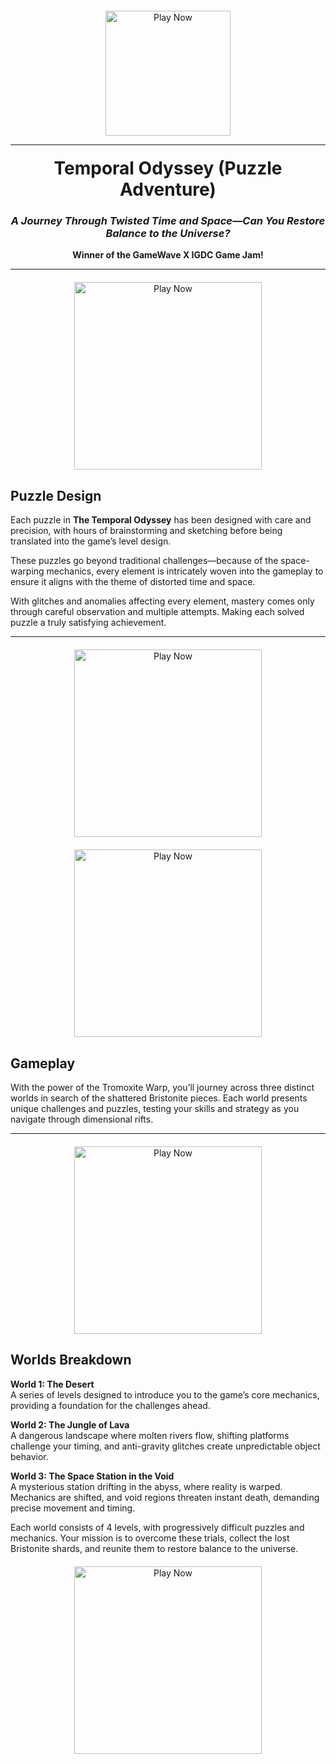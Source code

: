 <!-- Big Play Button -->
<div style="text-align: center; margin-top: 20px;">
  <a href="https://temporal-odyssey-build.vercel.app/" target="_blank">
    <img src="https://github.com/user-attachments/assets/7749d834-d63e-4534-88d4-ea6b86844a2a" alt="Play Now" style="width:200px;">
  </a>
</div>
<hr>
<!-- Main Header & Subtitle -->
<h1 style="text-align: center; margin-top: 20px;">Temporal Odyssey (Puzzle Adventure)</h1>
<h3 style="text-align: center; font-style: italic;">A Journey Through Twisted Time and Space—Can You Restore Balance to the Universe?</h3>
<p style="text-align: center; font-weight: bold;">Winner of the GameWave X IGDC Game Jam!</p>

<hr>

<div style="text-align: center; margin-top: 20px;">
  <a href="https://link-to-your-game.com" target="_blank">
    <img src="https://img.itch.zone/aW1hZ2UvMzA5MDg4MS8xODQ4MzMyMi5qcGc=/347x500/XorTdI.jpg" alt="Play Now" style="width:300px;">
  </a>
</div>


<!-- Puzzle Design Section -->
## Puzzle Design

Each puzzle in **The Temporal Odyssey** has been designed with care and precision, with hours of brainstorming and sketching before being translated into the game’s level design.

These puzzles go beyond traditional challenges—because of the space-warping mechanics, every element is intricately woven into the gameplay to ensure it aligns with the theme of distorted time and space.

With glitches and anomalies affecting every element, mastery comes only through careful observation and multiple attempts. Making each solved puzzle a truly satisfying achievement.

<hr>

<div style="text-align: center; margin-top: 20px;">
  <a href="https://link-to-your-game.com" target="_blank">
    <img src="https://img.itch.zone/aW1hZ2UvMzA5MDg4MS8xODQ4MzMyNC5qcGc=/347x500/QsYfyq.jpg" alt="Play Now" style="width:300px;">
  </a>
</div>
<div style="text-align: center; margin-top: 20px;">
  <a href="https://link-to-your-game.com" target="_blank">
    <img src="https://img.itch.zone/aW1hZ2UvMzA5MDg4MS8xODQ4MzMyMC5qcGc=/347x500/8%2FBcLU.jpg" alt="Play Now" style="width:300px;">
  </a>
</div>

<!-- Gameplay Section -->
## Gameplay

With the power of the Tromoxite Warp, you’ll journey across three distinct worlds in search of the shattered Bristonite pieces. Each world presents unique challenges and puzzles, testing your skills and strategy as you navigate through dimensional rifts.

<hr>

<div style="text-align: center; margin-top: 20px;">
  <a href="https://link-to-your-game.com" target="_blank">
    <img src="https://img.itch.zone/aW1hZ2UvMzA5MDg4MS8xODQ4MzMxOS5qcGc=/347x500/CG%2BYGf.jpg" alt="Play Now" style="width:300px;">
  </a>
</div>

<!-- Worlds Breakdown -->
## Worlds Breakdown

**World 1: The Desert**  
A series of levels designed to introduce you to the game’s core mechanics, providing a foundation for the challenges ahead.

**World 2: The Jungle of Lava**  
A dangerous landscape where molten rivers flow, shifting platforms challenge your timing, and anti-gravity glitches create unpredictable object behavior.

**World 3: The Space Station in the Void**  
A mysterious station drifting in the abyss, where reality is warped. Mechanics are shifted, and void regions threaten instant death, demanding precise movement and timing.

Each world consists of 4 levels, with progressively difficult puzzles and mechanics. Your mission is to overcome these trials, collect the lost Bristonite shards, and reunite them to restore balance to the universe.

<div style="text-align: center; margin-top: 20px;">
  <a href="https://link-to-your-game.com" target="_blank">
    <img src="https://img.itch.zone/aW1hZ2UvMzA5MDg4MS8xODQ4MzMyMy5qcGc=/347x500/FJw9zD.jpg" alt="Play Now" style="width:300px;">
  </a>
</div>

